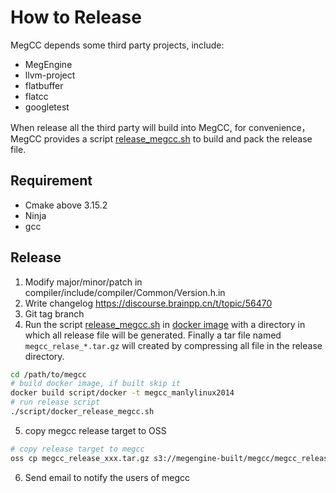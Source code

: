 # How to Release 
MegCC depends some third party projects, include:
- MegEngine
- llvm-project
- flatbuffer
- flatcc
- googletest

When release all the third party will build into MegCC, for convenience，MegCC provides a script [release_megcc.sh](../script/release.sh) to build and pack the release file.

## Requirement
- Cmake above 3.15.2
- Ninja
- gcc

## Release

1. Modify major/minor/patch in compiler/include/compiler/Common/Version.h.in
2. Write changelog https://discourse.brainpp.cn/t/topic/56470
3. Git tag branch
4. Run the script [release_megcc.sh](../script/release.sh) in [docker image](../script/docker/Dockerfile) with a directory in which all release file will be generated. Finally a tar file named `megcc_relase_*.tar.gz` will created by compressing all file in the release directory.

```bash
cd /path/to/megcc
# build docker image, if built skip it
docker build script/docker -t megcc_manlylinux2014
# run release script
./script/docker_release_megcc.sh
```
5. copy megcc release target to OSS
```bash
# copy release target to megcc 
oss cp megcc_release_xxx.tar.gz s3://megengine-built/megcc/megcc_release_xxx.tar.gz 
```
6. Send email to notify the users of megcc